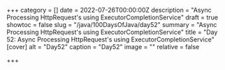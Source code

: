 +++
category = []
date = 2022-07-26T00:00:00Z
description = "Async Processing HttpRequest's using ExecutorCompletionService"
draft = true
showtoc = false
slug = "/java/100DaysOfJava/day52"
summary = "Async Processing HttpRequest's using ExecutorCompletionService"
title = "Day 52: Async Processing HttpRequest's using ExecutorCompletionService"
[cover]
alt = "Day52"
caption = "Day52"
image = ""
relative = false

+++
